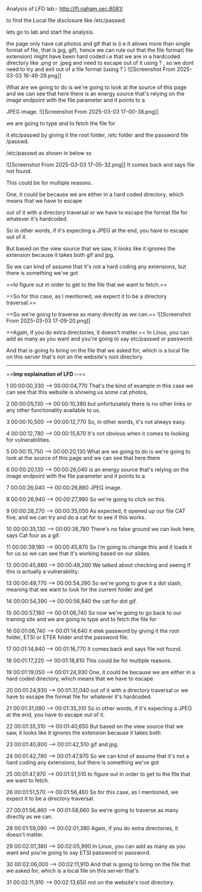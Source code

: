 Analysis of LFD lab:-    http://lfi.naham.sec:8081/

to find the Local file disclosure like    /etc/passwd.

lets go to lab and start the analysis.


the page only have cat photos and gif that is (i.e it allows more than single format of file, that is jpg, gif), hence we can rule out that the file format( file extension) might have been hard coded  i.e that we are in a hardcoded directory like .png or .jpeg and need to escape out of it using  ? , so we dont need to try and exit out of a file format (using    ? )
![[Screenshot From 2025-03-03 16-48-29.png]]




What are we going to do is we're going to look at the source of this page and we can see that here there
is an energy source that's relying on the image endpoint with the file parameter and it points to a

JPEG image.
![[Screenshot From 2025-03-03 17-00-38.png]]




we are going to type and to fetch the file for



it etc/passwd by giving it the root folder, /etc folder and the password file   /passwd.

/etc/passwd   as shown in below ss



![[Screenshot From 2025-03-03 17-05-32.png]]
It comes back and says file not found.


This could be for multiple reasons.


One, it could be because we are either in a hard coded directory, which means that we have to escape


out of it with a directory traversal or we have to escape the format file for whatever it's hardcoded.


So in other words, if it's expecting a JPEG at the end, you have to escape out of it.


But based on the view source that we saw, it looks like it ignores the extension because it takes both gif and jpg.

So we can kind of assume that it's not a hard coding any extensions, but there is something we've got

==to figure out in order to get to the file that we want to fetch.==

==So for this case, as I mentioned, we expect it to be a directory traversal.==



==So we're going to traverse as many directly as we can.==
![[Screenshot From 2025-03-03 17-09-20.png]]

==Again, if you do extra directories, it doesn't matter.==
In Linux, you can add as many as you want and you're going to say etc/passwd or password.

And that is going to bring on the file that we asked for, which is a local file on this server that's
not on the website's root directory.





---
==**Imp explaination of LFD :-**== 



1
00:00:00,330 --> 00:00:04,770
That's the kind of example in this case we can see that this website is showing us some cat photos,

2
00:00:05,130 --> 00:00:10,380
but unfortunately there is no other links or any other functionality available to us.

3
00:00:10,500 --> 00:00:12,770
So, in other words, it's not always easy.

4
00:00:12,780 --> 00:00:15,670
It's not obvious when it comes to looking for vulnerabilities.

5
00:00:15,750 --> 00:00:20,130
What are we going to do is we're going to look at the source of this page and we can see that here there

6
00:00:20,130 --> 00:00:26,040
is an energy source that's relying on the image endpoint with the file parameter and it points to a

7
00:00:26,040 --> 00:00:26,880
JPEG image.

8
00:00:26,940 --> 00:00:27,990
So we're going to click on this.

9
00:00:28,270 --> 00:00:35,050
As expected, it opened up our file CAT five, and we can try and do a cat for to see if this works.

10
00:00:35,130 --> 00:00:38,780
There's no false ground we can look here, says Cat four as a gif.

11
00:00:39,180 --> 00:00:45,870
So I'm going to change this and it loads it for us so we can see that it's working based on our slides.

12
00:00:45,880 --> 00:00:49,260
We talked about checking and seeing if this is actually a vulnerability.

13
00:00:49,770 --> 00:00:54,390
So we're going to give it a dot slash, meaning that we want to look for the current folder and get

14
00:00:54,390 --> 00:00:56,940
the cat for dot gif.

15
00:00:57,180 --> 00:01:06,740
So now we're going to go back to our training site and we are going to type and to fetch the file for

16
00:01:06,740 --> 00:01:14,640
it etek password by giving it the root folder, ETSI or ETEK folder and the password file.

17
00:01:14,940 --> 00:01:16,770
It comes back and says file not found.

18
00:01:17,220 --> 00:01:18,810
This could be for multiple reasons.

19
00:01:19,050 --> 00:01:24,930
One, it could be because we are either in a hard coded directory, which means that we have to escape

20
00:01:24,930 --> 00:01:31,040
out of it with a directory traversal or we have to escape the format file for whatever it's hardcoded.

21
00:01:31,090 --> 00:01:35,310
So in other words, if it's expecting a JPEG at the end, you have to escape out of it.

22
00:01:35,310 --> 00:01:40,650
But based on the view source that we saw, it looks like it ignores the extension because it takes both

23
00:01:40,800 --> 00:01:42,510
gif and jpg.

24
00:01:42,780 --> 00:01:47,970
So we can kind of assume that it's not a hard coding any extensions, but there is something we've got

25
00:01:47,970 --> 00:01:51,510
to figure out in order to get to the file that we want to fetch.

26
00:01:51,570 --> 00:01:56,460
So for this case, as I mentioned, we expect it to be a directory traversal.

27
00:01:56,460 --> 00:01:58,660
So we're going to traverse as many directly as we can.

28
00:01:59,090 --> 00:02:01,380
Again, if you do extra directories, it doesn't matter.

29
00:02:01,380 --> 00:02:05,990
In Linux, you can add as many as you want and you're going to say ETSI password or password.

30
00:02:06,000 --> 00:02:11,910
And that is going to bring on the file that we asked for, which is a local file on this server that's

31
00:02:11,910 --> 00:02:13,650
not on the website's root directory.